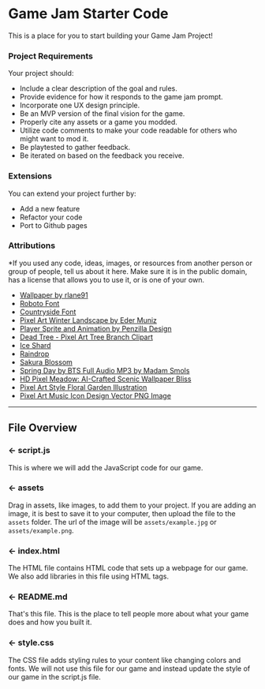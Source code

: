 # Game Jam Starter Code
This is a place for you to start building your Game Jam Project!

### Project Requirements
Your project should:
- Include a clear description of the goal and rules. 
- Provide evidence for how it responds to the game jam prompt.
- Incorporate one UX design principle.
- Be an MVP version of the final vision for the game. 
- Properly cite any assets or a game you modded.
- Utilize code comments to make your code readable for others who might want to mod it. 
- Be playtested to gather feedback.
- Be iterated on based on the feedback you receive.


### Extensions
You can extend your project further by:
- Add a new feature
- Refactor your code
- Port to Github pages

###  Attributions
*If you used any code, ideas, images, or resources from another person or group of people, tell us about it here. Make sure it is in the public domain, has a license that allows you to use it, or is one of your own.
- [Wallpaper by rlane91](https://wallpapersafari.com/w/FCe0cd)
- [Roboto Font](https://fonts.google.com/specimen/Roboto)
- [Countryside Font](https://www.fontspace.com/countryside-font-f29783)
- [Pixel Art Winter Landscape by Eder Muniz ](https://edermunizz.itch.io/free-pixel-art-winter-forest)
- [Player Sprite and Animation by Penzilla Design](https://penzilla.itch.io/hooded-protagonist)
- [Dead Tree - Pixel Art Tree Branch Clipart](https://www.pikpng.com/pngvi/hJhobo_dead-tree-pixel-art-tree-branch-clipart/)
- [Ice Shard](https://wayward.fandom.com/wiki/Ice_Shard)
- [Raindrop](https://www.pixilart.com/art/raindrop-sr227fafcb861c2)
- [Sakura Blossom](https://www.pixilart.com/art/sakura-blossom-0156781e9a1624c?ft=user&ft_id=103433)
- [Spring Day by BTS Full Audio MP3 by Madam Smols](https://youtu.be/8ijGDFN3kbw?feature=shared)
- [HD Pixel Meadow: AI-Crafted Scenic Wallpaper Bliss](https://wall.alphacoders.com/big.php?i=1358522)
- [Pixel Art Style Floral Garden Illustration](https://www.freepik.com/free-ai-image/pixel-art-style-floral-garden-illustration_187476719.htm#fromView=keyword&page=1&position=0&uuid=b8317b6f-cbaa-46bc-8385-72f7ced39063&query=Pixel+Art+Cherry+Blossom+Tree)
- [Pixel Art Music Icon Design Vector PNG Image](https://pngtree.com/freepng/pixel-art-music-icon-design-vector_8519942.html)

---

## File Overview

### ← script.js

This is where we will add the JavaScript code for our game.

### ← assets

Drag in assets, like images, to add them to your project. If you are adding an image, it is best to save it to your computer, then upload the file to the `assets` folder. The url of the image will be `assets/example.jpg` or `assets/example.png`.

### ← index.html

The HTML file contains HTML code that sets up a webpage for our game. We also add libraries in this file using HTML tags.

### ← README.md

That's this file. This is the place to tell people more about what your game does and how you built it. 

### ← style.css

The CSS file adds styling rules to your content like changing colors and fonts. We will not use this file for our game and instead update the style of our game in the script.js file.  

